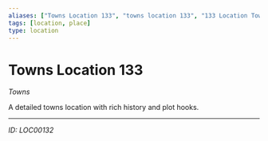 ```yaml
---
aliases: ["Towns Location 133", "towns location 133", "133 Location Towns"]
tags: [location, place]
type: location
---
```


# Towns Location 133

*Towns*

A detailed towns location with rich history and plot hooks.

---
*ID: LOC00132*